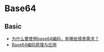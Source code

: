 # Base64

## Basic
* [为什么要使用base64编码，有哪些情景需求？](https://www.zhihu.com/question/36306744)
* [Base64编码原理与应用](http://blog.xiayf.cn/2016/01/24/base64-encoding/)
